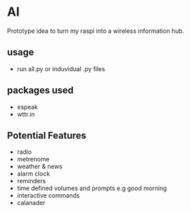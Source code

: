 # AI
Prototype idea to turn my raspi into a wireless information hub.

## usage
 - run all.py or induvidual .py files

## packages used
 - espeak
 - wttr.in
 
## Potential Features
 - radio
 - metrenome
 - weather & news 
 - alarm clock
 - reminders
 - time defined volumes and prompts e.g good morning
 - interactive commands
 - calanader